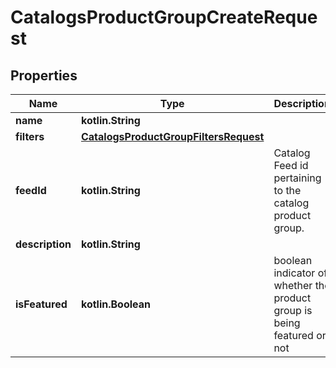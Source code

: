 
# CatalogsProductGroupCreateRequest

## Properties
| Name | Type | Description | Notes |
| ------------ | ------------- | ------------- | ------------- |
| **name** | **kotlin.String** |  |  |
| **filters** | [**CatalogsProductGroupFiltersRequest**](CatalogsProductGroupFiltersRequest.md) |  |  |
| **feedId** | **kotlin.String** | Catalog Feed id pertaining to the catalog product group. |  |
| **description** | **kotlin.String** |  |  [optional] |
| **isFeatured** | **kotlin.Boolean** | boolean indicator of whether the product group is being featured or not |  [optional] |



